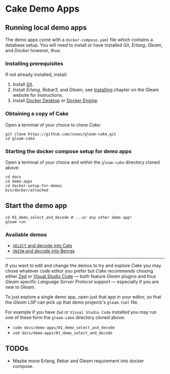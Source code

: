 # Cake Demo Apps

## Running local demo apps

The demo apps come with a `docker-compose.yaml` file which contains a
database setup. You will need to install or have installed _Git_, _Erlang_,
_Gleam_, and _Docker_ however, thus:

### Installing prerequisites

If not already installed, install:

1. Install [Git](https://github.com/git-guides/install-git).
2. Install _Erlang_, _Rebar3_, and _Gleam_, see
   [Installing](https://gleam.run/getting-started/installing/) chapter on the
	 Gleam website for instructions.
3. Install [Docker Desktop](https://docs.docker.com/desktop/) or
   [Docker Engine](https://docs.docker.com/engine/install/).

### Obtaining a copy of Cake

Open a terminal of your choice to clone _Cake_:

```shell
git clone https://github.com/inoas/gleam-cake.git
cd gleam-cake
```

### Starting the docker compose setup for demo apps

Open a terminal of your choice and within the `gleam-cake` directory cloned
above:

```shell
cd docs
cd demo-apps
cd docker-setup-for-demos
bin/docker/attached
```

## Start the demo app

```shell
cd 01_demo_select_and_decode # ...or any other demo app!
gleam run
```

### Available demos

- [`SELECT` and decode into Cats](demo-apps/01_demo_select_and_decode/README.md)
- [`UNION` and decode into Beings](demo-apps/02_demo_union_and_decode/README.md)

---

If you want to edit and change the demos to try and explore _Cake_ you may
chose whatever code editor you prefer but _Cake_ recommends chosing either
[Zed](https://zed.dev/) or [Visual Studio Code](https://code.visualstudio.com/)
— both feature _Gleam_ plugins and thus _Gleam_ specific _Language Server
Protocol_ support — especially if you are new to _Gleam_.

To just explore a single demo app, open just that app in your editor, so that
the _Gleam_ LSP can pick up that demo projects's `gleam.toml` file.

For example if you have `Zed` or `Visual Studio Code` installed you may run one
of these form the `gleam-cake` directory cloned above:

- `code docs/demo-apps/01_demo_select_and_decode`
- `zed docs/demo-apps/01_demo_select_and_decode`

## TODOs

- Maybe move Erlang, Rebar and Gleam requirement into docker compose.
